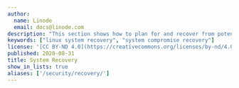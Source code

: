```yaml
---
author:
  name: Linode
  email: docs@linode.com
description: "This section shows how to plan for and recover from potential system compromises."
keywords: ["linux system recovery", "system compromise recovery"]
license: '[CC BY-ND 4.0](https://creativecommons.org/licenses/by-nd/4.0)'
published: 2020-08-31
title: System Recovery
show_in_lists: true
aliases: ['/security/recovery/']
---
```


